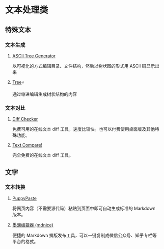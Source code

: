 # 文本处理类

## 特殊文本

### 文本生成
1. [ASCII Tree Generator](https://ascii-tree-generator.com/)
  
   以可视化的方式编辑目录、文件结构，然后以树状图的形式用 ASCII 码显示出来

2. [Tree](https://tree.nathanfriend.io/)⭐
   
   通过缩进编辑生成树状结构的内容 


### 文本对比

1. [Diff Checker](https://www.diffchecker.com/text-compare/)

   免费可用的在线文本 diff 工具，速度比较快。也可以付费使用桌面版及其他特殊功能。

1. [Text Compare!](https://text-compare.com/)

   完全免费的在线文本 diff 工具。

## 文字

### 文本转换

1. [PuppyPaste](https://puppypaste.com/)

   将网页内容（不需要源代码）粘贴到页面中即可自动生成标准的 Markdown 版本。

2. [墨滴编辑器 (mdnice)](https://editor.mdnice.com/)

   便捷的 Markdown 排版发布工具，可以一键复制成微信公众号、知乎专栏等平台的格式。